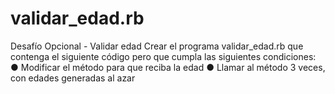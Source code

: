 # validar_edad.rb

Desafío Opcional - Validar edad
Crear el programa validar_edad.rb que contenga el siguiente código pero que cumpla
las siguientes condiciones:
● Modificar el método para que reciba la edad
● Llamar al método 3 veces, con edades generadas al azar
